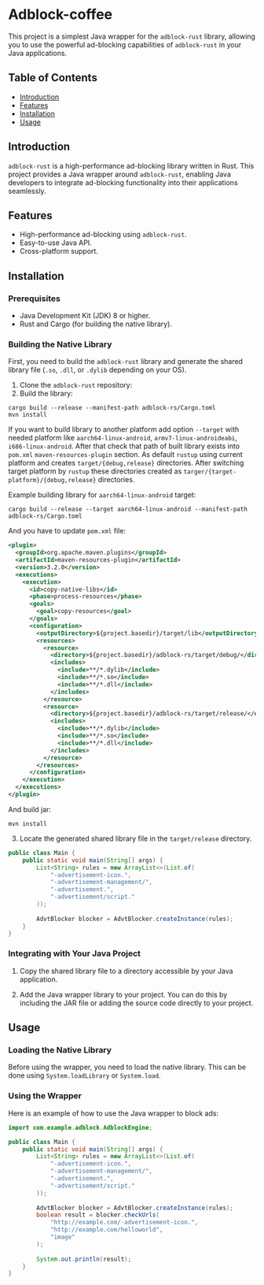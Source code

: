 # Adblock-coffee

This project is a simplest Java wrapper for the `adblock-rust` library, allowing you to use the powerful ad-blocking capabilities of `adblock-rust` in your Java applications.

## Table of Contents

- [Introduction](#introduction)
- [Features](#features)
- [Installation](#installation)
- [Usage](#usage)

## Introduction

`adblock-rust` is a high-performance ad-blocking library written in Rust. This project provides a Java wrapper around `adblock-rust`, enabling Java developers to integrate ad-blocking functionality into their applications seamlessly.

## Features

- High-performance ad-blocking using `adblock-rust`.
- Easy-to-use Java API.
- Cross-platform support.

## Installation

### Prerequisites

- Java Development Kit (JDK) 8 or higher.
- Rust and Cargo (for building the native library).

### Building the Native Library

First, you need to build the `adblock-rust` library and generate the shared library file (`.so`, `.dll`, or `.dylib` depending on your OS).

1. Clone the `adblock-rust` repository:
2. Build the library: 
```shell 
cargo build --release --manifest-path adblock-rs/Cargo.toml
mvn install
```

If you want to build library to another platform add option `--target` with needed platform like `aarch64-linux-android`, `armv7-linux-androideabi`, `i686-linux-android`.
After that check that path of built library exists into `pom.xml` `maven-resources-plugin` section. As default `rustup` using current platform and creates `target/{debug,release}` directories.
After switching target platform by `rustup` these directories created as `targer/{target-platform}/{debug,release}` directories.

Example building library for `aarch64-linux-android` target: 
```shell
cargo build --release --target aarch64-linux-android --manifest-path adblock-rs/Cargo.toml
```

And you have to update `pom.xml` file:
```xml
<plugin>
  <groupId>org.apache.maven.plugins</groupId>
  <artifactId>maven-resources-plugin</artifactId>
  <version>3.2.0</version>
  <executions>
    <execution>
      <id>copy-native-libs</id>
      <phase>process-resources</phase>
      <goals>
        <goal>copy-resources</goal>
      </goals>
      <configuration>
        <outputDirectory>${project.basedir}/target/lib</outputDirectory>
        <resources>
          <resource>
            <directory>${project.basedir}/adblock-rs/target/debug/</directory>
            <includes>
              <include>**/*.dylib</include>
              <include>**/*.so</include>
              <include>**/*.dll</include>
            </includes>
          </resource>
          <resource>
            <directory>${project.basedir}/adblock-rs/target/release/</directory>
            <includes>
              <include>**/*.dylib</include>
              <include>**/*.so</include>
              <include>**/*.dll</include>
            </includes>
          </resource>
        </resources>
      </configuration>
    </execution>
  </executions>
</plugin>
```

And build jar:
```shell
mvn install
```

3. Locate the generated shared library file in the `target/release` directory.
```java
public class Main {    
    public static void main(String[] args) {
        List<String> rules = new ArrayList<>(List.of(
            "-advertisement-icon.",
            "-advertisement-management/",
            "-advertisement.",
            "-advertisement/script."
        ));
        
        AdvtBlocker blocker = AdvtBlocker.createInstance(rules);
    }
}
```

### Integrating with Your Java Project

1. Copy the shared library file to a directory accessible by your Java application.

2. Add the Java wrapper library to your project. You can do this by including the JAR file or adding the source code directly to your project.

## Usage

### Loading the Native Library

Before using the wrapper, you need to load the native library. This can be done using `System.loadLibrary` or `System.load`.

### Using the Wrapper

Here is an example of how to use the Java wrapper to block ads:

```java
import com.example.adblock.AdblockEngine;

public class Main {
    public static void main(String[] args) {
        List<String> rules = new ArrayList<>(List.of(
            "-advertisement-icon.",
            "-advertisement-management/",
            "-advertisement.",
            "-advertisement/script."
        ));
        
        AdvtBlocker blocker = AdvtBlocker.createInstance(rules);
        boolean result = blocker.checkUrls(
            "http://example.com/-advertisement-icon.",
            "http://example.com/helloworld",
            "image"
        );
        
        System.out.println(result);
    }
}
```
